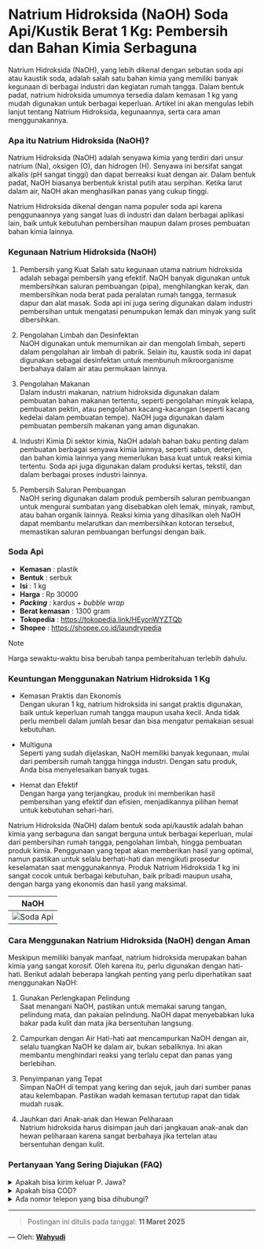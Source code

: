 # Natrium Hidroksida (NaOH) Soda Api/Kustik Berat 1 Kg: Pembersih dan Bahan Kimia Serbaguna

Natrium Hidroksida (NaOH), yang lebih dikenal dengan sebutan soda api atau kaustik soda, adalah salah satu bahan kimia yang memiliki banyak kegunaan di berbagai industri dan kegiatan rumah tangga. Dalam bentuk padat, natrium hidroksida umumnya tersedia dalam kemasan 1 kg yang mudah digunakan untuk berbagai keperluan. Artikel ini akan mengulas lebih lanjut tentang Natrium Hidroksida, kegunaannya, serta cara aman menggunakannya.

### Apa itu Natrium Hidroksida (NaOH)?

Natrium Hidroksida (NaOH) adalah senyawa kimia yang terdiri dari unsur natrium (Na), oksigen (O), dan hidrogen (H). Senyawa ini bersifat sangat alkalis (pH sangat tinggi) dan dapat berreaksi kuat dengan air. Dalam bentuk padat, NaOH biasanya berbentuk kristal putih atau serpihan. Ketika larut dalam air, NaOH akan menghasilkan panas yang cukup tinggi.

Natrium Hidroksida dikenal dengan nama populer soda api karena penggunaannya yang sangat luas di industri dan dalam berbagai aplikasi lain, baik untuk kebutuhan pembersihan maupun dalam proses pembuatan bahan kimia lainnya.

### Kegunaan Natrium Hidroksida (NaOH)

1. Pembersih yang Kuat
Salah satu kegunaan utama natrium hidroksida adalah sebagai pembersih yang efektif. NaOH banyak digunakan untuk membersihkan saluran pembuangan (pipa), menghilangkan kerak, dan membersihkan noda berat pada peralatan rumah tangga, termasuk dapur dan alat masak. Soda api ini juga sering digunakan dalam industri pembersihan untuk mengatasi penumpukan lemak dan minyak yang sulit dibersihkan.

2. Pengolahan Limbah dan Desinfektan  
NaOH digunakan untuk memurnikan air dan mengolah limbah, seperti dalam pengolahan air limbah di pabrik. Selain itu, kaustik soda ini dapat digunakan sebagai desinfektan untuk membunuh mikroorganisme berbahaya dalam air atau permukaan lainnya.

3. Pengolahan Makanan  
Dalam industri makanan, natrium hidroksida digunakan dalam pembuatan bahan makanan tertentu, seperti pengolahan minyak kelapa, pembuatan pektin, atau pengolahan kacang-kacangan (seperti kacang kedelai dalam pembuatan tempe). NaOH juga digunakan dalam pembuatan pembersih makanan yang aman digunakan.

4. Industri Kimia
Di sektor kimia, NaOH adalah bahan baku penting dalam pembuatan berbagai senyawa kimia lainnya, seperti sabun, deterjen, dan bahan kimia lainnya yang memerlukan basa kuat untuk reaksi kimia tertentu. Soda api juga digunakan dalam produksi kertas, tekstil, dan dalam berbagai proses industri lainnya.

5. Pembersih Saluran Pembuangan  
NaOH sering digunakan dalam produk pembersih saluran pembuangan untuk mengurai sumbatan yang disebabkan oleh lemak, minyak, rambut, atau bahan organik lainnya. Reaksi kimia yang dihasilkan oleh NaOH dapat membantu melarutkan dan membersihkan kotoran tersebut, memastikan saluran pembuangan berfungsi dengan baik.



### Soda Api
- **Kemasan** : plastik
- **Bentuk** : serbuk
- **Isi** : 1 kg
- **Harga** : Rp 30000
- **_Packing_** : kardus + _bubble wrap_
- **Berat kemasan** : 1300 gram
- **Tokopedia** : https://tokopedia.link/HEyonWYZTQb
- **Shopee** : https://shopee.co.id/laundrypedia
  
> [!NOTE]
> Harga sewaktu-waktu bisa berubah tanpa pemberitahuan terlebih dahulu.

### Keuntungan Menggunakan Natrium Hidroksida 1 Kg

- Kemasan Praktis dan Ekonomis  
Dengan ukuran 1 kg, natrium hidroksida ini sangat praktis digunakan, baik untuk keperluan rumah tangga maupun usaha kecil. Anda tidak perlu membeli dalam jumlah besar dan bisa mengatur pemakaian sesuai kebutuhan.

- Multiguna  
Seperti yang sudah dijelaskan, NaOH memiliki banyak kegunaan, mulai dari pembersih rumah tangga hingga industri. Dengan satu produk, Anda bisa menyelesaikan banyak tugas.

- Hemat dan Efektif  
Dengan harga yang terjangkau, produk ini memberikan hasil pembersihan yang efektif dan efisien, menjadikannya pilihan hemat untuk kebutuhan sehari-hari.

Natrium Hidroksida (NaOH) dalam bentuk soda api/kaustik adalah bahan kimia yang serbaguna dan sangat berguna untuk berbagai keperluan, mulai dari pembersihan rumah tangga, pengolahan limbah, hingga pembuatan produk kimia. Penggunaan yang tepat akan memberikan hasil yang optimal, namun pastikan untuk selalu berhati-hati dan mengikuti prosedur keselamatan saat menggunakannya. Produk Natrium Hidroksida 1 kg ini sangat cocok untuk berbagai kebutuhan, baik pribadi maupun usaha, dengan harga yang ekonomis dan hasil yang maksimal.


| NaOH | 
| ------------- | 
| ![Soda Api](https://qph.cf2.quoracdn.net/main-qimg-dd837bb85d8103ae25833e269c77d960)  | 

### Cara Menggunakan Natrium Hidroksida (NaOH) dengan Aman

Meskipun memiliki banyak manfaat, natrium hidroksida merupakan bahan kimia yang sangat korosif. Oleh karena itu, perlu digunakan dengan hati-hati. Berikut adalah beberapa langkah penting yang perlu diperhatikan saat menggunakan NaOH:

1. Gunakan Perlengkapan Pelindung  
Saat menangani NaOH, pastikan untuk memakai sarung tangan, pelindung mata, dan pakaian pelindung. NaOH dapat menyebabkan luka bakar pada kulit dan mata jika bersentuhan langsung.

2. Campurkan dengan Air Hati-hati
aat mencampurkan NaOH dengan air, selalu tuangkan NaOH ke dalam air, bukan sebaliknya. Ini akan membantu menghindari reaksi yang terlalu cepat dan panas yang berlebihan.

3. Penyimpanan yang Tepat  
Simpan NaOH di tempat yang kering dan sejuk, jauh dari sumber panas atau kelembapan. Pastikan wadah kemasan tertutup rapat dan tidak mudah rusak.

4. Jauhkan dari Anak-anak dan Hewan Peliharaan  
Natrium hidroksida harus disimpan jauh dari jangkauan anak-anak dan hewan peliharaan karena sangat berbahaya jika tertelan atau bersentuhan dengan kulit.


### Pertanyaan Yang Sering Diajukan (FAQ)
<details>
<summary>Apakah bisa kirim keluar P. Jawa?</summary>
Bisa bang, tapi harus dicek dahulu ekspedisinya 
</details>
<details>
<summary>Apakah bisa COD?</summary>
COD hanya ongkos kirim. Anda bisa COD barang+ongkir melalui marketplace
</details>
<details>
<summary>Ada nomor telepon yang bisa dihubungi?</summary>
Silahkan Whatsapp ke nomor [085773009666](https://wa.me/6285773009666)
</details>

---
> Postingan ini ditulis pada tanggal: **11 Maret 2025**

— Oleh: [**Wahyudi**](/blog/author/wahyudi.html)
